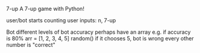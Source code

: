 7-up
A 7-up game with Python!

user/bot starts counting
user inputs: n, 7-up

Bot
different levels of bot accuracy perhaps
have an array
e.g. if accuracy is 80%
arr = [1, 2, 3, 4, 5]
random()
if it chooses 5, bot is wrong
every other number is "correct"
